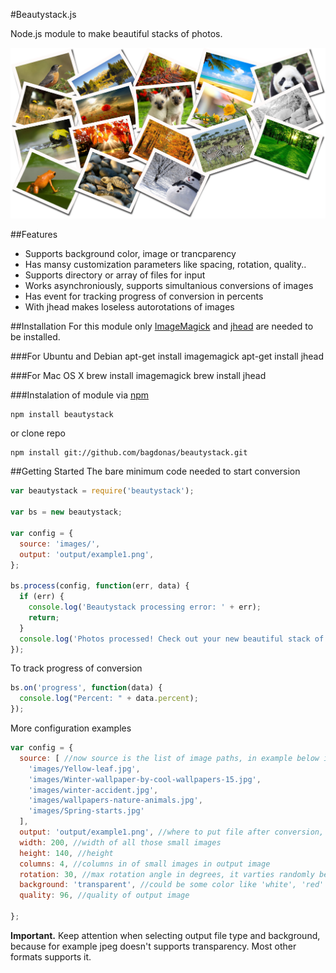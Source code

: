 #Beautystack.js

Node.js module to make beautiful stacks of photos.

![](https://raw.githubusercontent.com/bagdonas/beautystack/master/docs/images/example1.jpg)

##Features
- Supports background color, image or trancparency
- Has mansy customization parameters like spacing, rotation, quality..
- Supports directory or array of files for input
- Works asynchroniously, supports simultanious conversions of images
- Has event for tracking progress of conversion in percents
- With jhead makes loseless autorotations of images

##Installation
For this module only [ImageMagick](http://www.imagemagick.org/) and [jhead](http://www.sentex.net/~mwandel/jhead/) are needed to be installed.

###For Ubuntu and Debian
    apt-get install imagemagick
    apt-get install jhead

###For Mac OS X
    brew install imagemagick
    brew install jhead

###Instalation of module
via [npm](http://www.npmjs.org/)

    npm install beautystack
    
or clone repo

    npm install git://github.com/bagdonas/beautystack.git

##Getting Started
The bare minimum code needed to start conversion
```js
var beautystack = require('beautystack');

var bs = new beautystack;

var config = {
  source: 'images/',
  output: 'output/example1.png',
};

bs.process(config, function(err, data) {
  if (err) {
    console.log('Beautystack processing error: ' + err);
    return;
  }
  console.log('Photos processed! Check out your new beautiful stack of photos: ' + data.output);
});
```
To track progress of conversion
```js
bs.on('progress', function(data) {
  console.log("Percent: " + data.percent);
});
```
More configuration examples
```js
var config = {
  source: [ //now source is the list of image paths, in example below it was directy
    'images/Yellow-leaf.jpg',
    'images/Winter-wallpaper-by-cool-wallpapers-15.jpg',
    'images/winter-accident.jpg',
    'images/wallpapers-nature-animals.jpg',
    'images/Spring-starts.jpg'
  ],
  output: 'output/example1.png', //where to put file after conversion, also you can choose file type by changing extension
  width: 200, //width of all those small images
  height: 140, //height
  columns: 4, //columns in of small images in output image
  rotation: 30, //max rotation angle in degrees, it varties randomly between minus and plus of this value
  background: 'transparent', //could be some color like 'white', 'red' or image ***STILL WORKING ON THIS
  quality: 96, //quality of output image
  
};
```
**Important.** Keep attention when selecting output file type and background, because for example jpeg doesn't supports transparency. Most other formats supports it.


